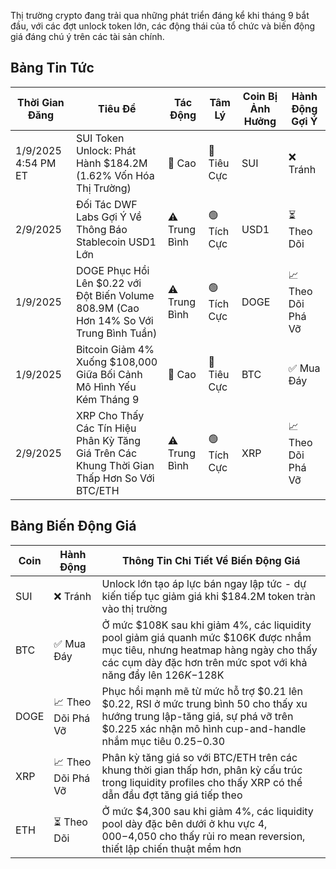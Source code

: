 Thị trường crypto đang trải qua những phát triển đáng kể khi tháng 9 bắt đầu, với các đợt unlock token lớn, các động thái của tổ chức và biến động giá đáng chú ý trên các tài sản chính.

## **Bảng Tin Tức**

| Thời Gian Đăng | Tiêu Đề | Tác Động | Tâm Lý | Coin Bị Ảnh Hưởng | Hành Động Gợi Ý |
|-----------------|----------|--------|-----------|------------------|------------------|
| 1/9/2025 4:54 PM ET | SUI Token Unlock: Phát Hành $184.2M (1.62% Vốn Hóa Thị Trường) | 🚨 Cao | 🔴 Tiêu Cực | SUI | ❌ Tránh |
| 2/9/2025 | Đối Tác DWF Labs Gợi Ý Về Thông Báo Stablecoin USD1 Lớn | ⚠️ Trung Bình | 🟢 Tích Cực | USD1 | ⏳ Theo Dõi |
| 1/9/2025 | DOGE Phục Hồi Lên $0.22 với Đột Biến Volume 808.9M (Cao Hơn 14% So Với Trung Bình Tuần) | ⚠️ Trung Bình | 🟢 Tích Cực | DOGE | 📈 Theo Dõi Phá Vỡ |
| 1/9/2025 | Bitcoin Giảm 4% Xuống $108,000 Giữa Bối Cảnh Mô Hình Yếu Kém Tháng 9 | 🚨 Cao | 🔴 Tiêu Cực | BTC | ✅ Mua Đáy |
| 2/9/2025 | XRP Cho Thấy Các Tín Hiệu Phân Kỳ Tăng Giá Trên Các Khung Thời Gian Thấp Hơn So Với BTC/ETH | ⚠️ Trung Bình | 🟢 Tích Cực | XRP | 📈 Theo Dõi Phá Vỡ |

## **Bảng Biến Động Giá**

| Coin | Hành Động | Thông Tin Chi Tiết Về Biến Động Giá |
|------|--------|---------------------|
| SUI | ❌ Tránh | Unlock lớn tạo áp lực bán ngay lập tức - dự kiến tiếp tục giảm giá khi $184.2M token tràn vào thị trường |
| BTC | ✅ Mua Đáy | Ở mức $108K sau khi giảm 4%, các liquidity pool giảm giá quanh mức $106K được nhắm mục tiêu, nhưng heatmap hàng ngày cho thấy các cụm dày đặc hơn trên mức spot với khả năng đẩy lên $126K-$128K |
| DOGE | 📈 Theo Dõi Phá Vỡ | Phục hồi mạnh mẽ từ mức hỗ trợ $0.21 lên $0.22, RSI ở mức trung bình 50 cho thấy xu hướng trung lập-tăng giá, sự phá vỡ trên $0.225 xác nhận mô hình cup-and-handle nhắm mục tiêu $0.25-$0.30 |
| XRP | 📈 Theo Dõi Phá Vỡ | Phân kỳ tăng giá so với BTC/ETH trên các khung thời gian thấp hơn, phân kỳ cấu trúc trong liquidity profiles cho thấy XRP có thể dẫn đầu đợt tăng giá tiếp theo |
| ETH | ⏳ Theo Dõi | Ở mức $4,300 sau khi giảm 4%, các liquidity pool dày đặc bên dưới ở khu vực $4,000-$4,050 cho thấy rủi ro mean reversion, thiết lập chiến thuật mềm hơn |